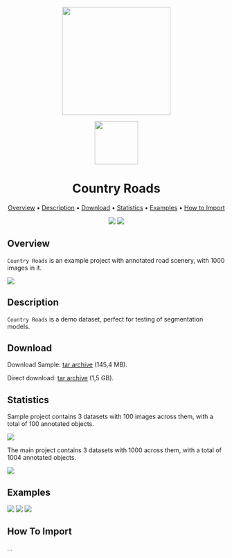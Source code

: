 <div align="center" markdown> 

<img src="https://i.imgur.com/UdBujFN.png" width="250" /> <br>

<img src="https://i.imgur.com/sbJbdJ2.png" width="100"/> 

# Country Roads  

<p align="center">

  <a href="#overview">Overview</a> •
  <a href="#description">Description</a> •
  <a href="#download">Download</a> •
  <a href="#statistics">Statistics</a> •
  <a href="#examples">Examples</a> •
  <a href="#how-to-import">How to Import</a> 
</p>

[![](https://img.shields.io/badge/slack-chat-green.svg?logo=slack)](https://supervise.ly/slack) 
[![](https://img.shields.io/docker/v/supervisely-ecosystem/country-roads)](https://github.com/supervisely-ecosystem/country-roads)
</div>



## Overview 

 `Country Roads` is an example project with annotated road scenery, with 1000 images in it. 

![](https://i.imgur.com/DVRVXdh.jpg)

## Description 

`Country Roads` is a demo dataset, perfect for testing of segmentation models. 

## Download

Download Sample: [tar archive](https://cloud.enterprise.deepsystems.io/s/zRyFbfsalohAo5N/download) (145,4 MB).

Direct download: [tar archive](https://cloud.enterprise.deepsystems.io/s/ULpaTxsxOQt3gv7/download) (1,5 GB).

## Statistics

Sample project contains 3 datasets with 100 images across them, with a total of 100 annotated objects. 

![](https://i.imgur.com/rtKT9YD.jpg)

The main project contains 3 datasets with 1000 across them, with a total of 1004 annotated objects. 

![](https://i.imgur.com/1VwNLDj.jpg)

## Examples

![](https://i.imgur.com/ZllWD4f.png) ![](https://i.imgur.com/HUjA9AQ.png) ![](https://i.imgur.com/ECkHoR3.png)

## How To Import

...
